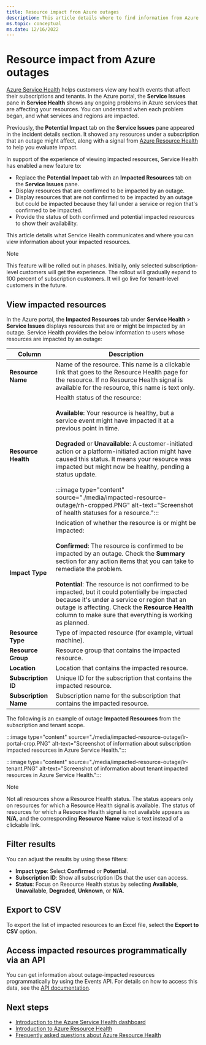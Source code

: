 ```yaml
---
title: Resource impact from Azure outages
description: This article details where to find information from Azure Service Health about how Azure outages might affect your resources.
ms.topic: conceptual
ms.date: 12/16/2022
---
```


# Resource impact from Azure outages

[Azure Service Health](https://azure.microsoft.com/get-started/azure-portal/service-health/) helps customers view any health events that affect their subscriptions and tenants. In the Azure portal, the **Service Issues** pane in **Service Health** shows any ongoing problems in Azure services that are affecting your resources. You can understand when each problem began, and what services and regions are impacted. 

Previously, the **Potential Impact** tab on the **Service Issues** pane appeared in the incident details section. It showed any resources under a subscription that an outage might affect, along with a signal from [Azure Resource Health](../service-health/resource-health-overview.md) to help you evaluate impact.

In support of the experience of viewing impacted resources, Service Health has enabled a new feature to:

- Replace the **Potential Impact** tab with an **Impacted Resources** tab on the **Service Issues** pane.
- Display resources that are confirmed to be impacted by an outage.
- Display resources that are not confirmed to be impacted by an outage but could be impacted because they fall under a service or region that's confirmed to be impacted.
- Provide the status of both confirmed and potential impacted resources to show their availability.

This article details what Service Health communicates and where you can view information about your impacted resources.

>[!Note]
>This feature will be rolled out in phases. Initially, only selected subscription-level customers will get the experience. The rollout will gradually expand to 100 percent of subscription customers. It will go live for tenant-level customers in the future.

## View impacted resources

In the Azure portal, the **Impacted Resources** tab under **Service Health** > **Service Issues** displays resources that are or might be impacted by an outage. Service Health provides the below information to users whose resources are impacted by an outage:

|Column  |Description |
|---------|---------|
|**Resource Name**|Name of the resource. This name is a clickable link that goes to the Resource Health page for the resource. If no Resource Health signal is available for the resource, this name is text only.|
|**Resource Health**|Health status of the resource: <br><br>**Available**: Your resource is healthy, but a service event might have impacted it at a previous point in time. <br><br>**Degraded** or **Unavailable**: A customer-initiated action or a platform-initiated action might have caused this status. It means your resource was impacted but might now be healthy, pending a status update. <br><br>:::image type="content" source="./media/impacted-resource-outage/rh-cropped.PNG" alt-text="Screenshot of health statuses for a resource.":::|
|**Impact Type**|Indication of whether the resource is or might be impacted: <br><br>**Confirmed**: The resource is confirmed to be impacted by an outage. Check the **Summary** section for any action items that you can take to remediate the problem. <br><br>**Potential**: The resource is not confirmed to be impacted, but it could potentially be impacted because it's under a service or region that an outage is affecting. Check the **Resource Health** column to make sure that everything is working as planned.|
|**Resource Type**|Type of impacted resource (for example, virtual machine).|
|**Resource Group**|Resource group that contains the impacted resource.|
|**Location**|Location that contains the impacted resource.|
|**Subscription ID**|Unique ID for the subscription that contains the impacted resource.|
|**Subscription Name**|Subscription name for the subscription that contains the impacted resource.|

The following is an example of outage **Impacted Resources** from the subscription and tenant scope.

:::image type="content" source="./media/impacted-resource-outage/ir-portal-crop.PNG" alt-text="Screenshot of information about subscription impacted resources in Azure Service Health.":::

:::image type="content" source="./media/impacted-resource-outage/ir-tenant.PNG" alt-text="Screenshot of information about tenant impacted resources in Azure Service Health.":::


>[!Note]
>Not all resources show a Resource Health status. The status appears only on resources for which a Resource Health signal is available. The status of resources for which a Resource Health signal is not available appears as **N/A**, and the corresponding **Resource Name** value is text instead of a clickable link.

## Filter results

You can adjust the results by using these filters:

- **Impact type**: Select **Confirmed** or **Potential**.
- **Subscription ID**: Show all subscription IDs that the user can access.
- **Status**: Focus on Resource Health status by selecting **Available**, **Unavailable**, **Degraded**, **Unknown**, or **N/A**.

## Export to CSV

To export the list of impacted resources to an Excel file, select the **Export to CSV** option.

## Access impacted resources programmatically via an API

You can get information about outage-impacted resources programmatically by using the Events API. For details on how to access this data, see the [API documentation](/rest/api/resourcehealth/2022-05-01/impacted-resources/list-by-subscription-id-and-event-id?tabs=HTTP). 

## Next steps
-  [Introduction to the Azure Service Health dashboard](service-health-overview.md)
- [Introduction to Azure Resource Health](resource-health-overview.md)
- [Frequently asked questions about Azure Resource Health](resource-health-faq.yml)
